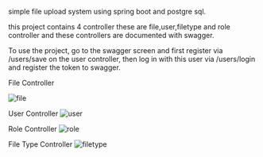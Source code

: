 simple file upload system using spring boot and postgre sql.

this project contains 4 controller these are file,user,filetype and role controller and these controllers are documented with swagger.

To use the project, go to the swagger screen and first register via /users/save on the user controller, then log in with this user via /users/login and register the token to swagger.

File Controller

![file](https://github.com/Muratcanarslan/case-project/assets/56716991/3efe27ed-0a82-4ea0-8481-c3759493d7c4)


User Controller
![user](https://github.com/Muratcanarslan/case-project/assets/56716991/5818db93-a978-48ac-bb0c-c6556c5e704e)

Role Controller
![role](https://github.com/Muratcanarslan/case-project/assets/56716991/d8a5f0ea-378e-48a5-90be-375a58d95061)

File Type Controller
![filetype](https://github.com/Muratcanarslan/case-project/assets/56716991/cdbd6fcd-567b-4dbe-a01f-2f3615fdc3bf)



